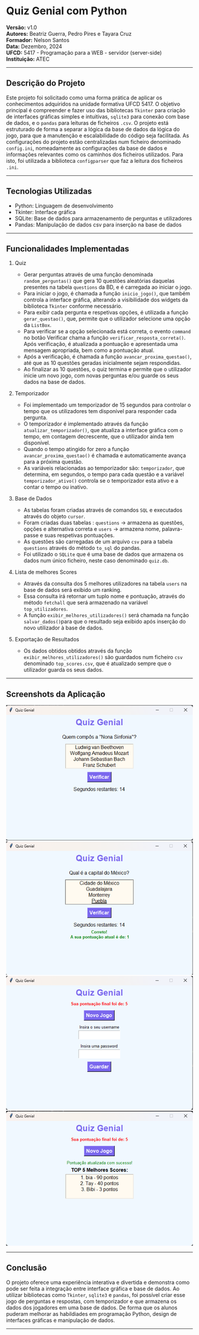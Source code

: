 # Quiz Genial com Python

**Versão:** v1.0  
**Autores:** Beatriz Guerra, Pedro Pires e Tayara Cruz  
**Formador:** Nelson Santos   
**Data:** Dezembro, 2024  
**UFCD:** 5417 - Programação para a WEB - servidor (server-side)   
**Instituição:** ATEC

---
## Descrição do Projeto
Este projeto foi solicitado como uma forma prática de aplicar os conhecimentos adquiridos na unidade formativa UFCD 5417. 
O objetivo principal é compreender e fazer uso das bibliotecas `Tkinter` para criação de interfaces gráficas simples 
e intuitivas, `sqlite3` para conexão com base de dados, e o `pandas` para leituras de ficheiros `.csv`.
O projeto está estruturado de forma a separar a lógica da base de dados da lógica do jogo, para que a manutenção e escalabilidade
do código seja facilitada.
As configurações do projeto estão centralizadas num ficheiro denominado `config.ini`, nomeadamente as configurações da base de dados e informações relevantes como os caminhos dos ficheiros utilizados.
Para isto, foi utilizada a biblioteca `configparser` que faz a leitura dos ficheiros `.ini`.

---
## Tecnologias Utilizadas
- Python: Linguagem de desenvolvimento
- Tkinter: Interface gráfica
- SQLite: Base de dados para armazenamento de perguntas e utilizadores
- Pandas: Manipulação de dados csv para inserção na base de dados

---
## Funcionalidades Implementadas
1. Quiz
    - Gerar perguntas através de uma função denominada `random_perguntas()` que gera 10 questões aleatórias daquelas presentes na tabela `questions` da BD, e é carregada ao iniciar o jogo.
    - Para iniciar o jogo, é chamada a função `inicio_jogo()`, que também controla a interface gráfica, alterando a visibilidade dos widgets da biblioteca `Tkinter` conforme necessário.
    - Para exibir cada pergunta e respetivas opções, é utilizada a função `gerar_questao()`, que, permite que o utilizador selecione uma opção da `ListBox`.
    - Para verificar se a opção selecionada está correta, o evento `command` no botão Verificar chama a função `verificar_resposta_correta()`. Após verificação, é atualizada a pontuação e apresentada uma mensagem apropriada, bem como a pontuação atual.
    - Após a verificação, é chamada a função `avancar_proxima_questao()`, até que as 10 questões geradas inicialmente sejam respondidas.
    - Ao finalizar as 10 questões, o quiz termina e permite que o utilizador inicie um novo jogo, com novas perguntas e/ou guarde os seus dados na base de dados.

2. Temporizador
   - Foi implementado um temporizador de 15 segundos para controlar o tempo que os utilizadores tem disponível para responder cada pergunta.
   - O temporizador é implementado através da função `atualizar_temporizador()`, que atualiza a interface gráfica com o tempo, em contagem decrescente, que o utilizador ainda tem disponível.
   - Quando o tempo atingido for zero a função `avancar_proxima_questao()` é chamada e automaticamente avança para a próxima questão.
   - As variáveis relacionadas ao temporizador são: `temporizador`, que determina, em segundos, o tempo para cada questão e a variável `temporizador_ativo()` controla se o temporizador esta ativo e a contar o tempo ou inativo.
   
3. Base de Dados
   - As tabelas foram criadas através de comandos `SQL` e executados através do objeto `cursor`.
   - Foram criadas duas tabelas : `questions` -> armazena as questões, opções e alternativa correta e `users` -> armazena nome, palavra-passe e suas respetivas pontuações.
   - As questões são carregadas de um arquivo `csv` para a tabela `questions` através do método `to_sql` do pandas.
   - Foi utilizado o `SQLite` que é uma base de dados que armazena os dados num único ficheiro, neste caso denominado `quiz.db`.

4. Lista de melhores Scores
   - Através da consulta dos 5 melhores utilizadores na tabela `users` na base de dados será exibido um ranking.
   - Essa consulta irá retornar  um tuplo nome e pontuação, através do método `fetchall` que será armazenado na variável `top_utilizadores`.
   - A função `exibir_melhores_utilizadores()` será chamada na função `salvar_dados()`para que o resultado seja exibido após inserção do novo utilizador à base de dados.

5. Exportação de Resultados
   - Os dados obtidos obtidos através da função `exibir_melhores_utilizadores()` são guardados num ficheiro `csv` denominado `top_scores.csv`, que é atualizado sempre que o utilizador guarda os seus dados.

---
## Screenshots da Aplicação
![Ecrã com pergunta e lista de opções](Docs/screenshots/1.png)
![Ecrã com pergunta e lista de opções com feedback referente à pergunta anterior](Docs/screenshots/2.png)
![Ecrã de finalização de quiz](Docs/screenshots/3.png)
![Ecrã com top 5 de melhores scores](Docs/screenshots/4.png)

---

## Conclusão
O projeto oferece uma experiência interativa e divertida e demonstra como pode ser feita a integração entre interface gráfica e base de dados. Ao utilizar bibliotecas como `Tkinter`, `sqlite3` e `pandas`, foi possível criar esse jogo de perguntas e respostas, com temporizador e que armazena os dados dos jogadores em uma base de dados. De forma que os alunos puderam melhorar as habildiades em programação Python, design de interfaces gráficas e manipulação de dados.

---